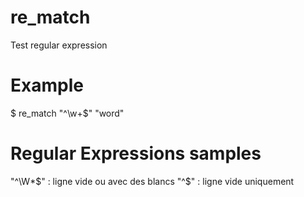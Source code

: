 # re_match
Test regular expression

# Example

$ re_match "^\w+$" "word"

# Regular Expressions samples

"^\W*$" : ligne vide ou avec des blancs
"^$"    : ligne vide uniquement
